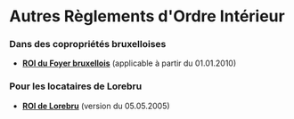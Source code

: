 # Autres Règlements d'Ordre Intérieur

### Dans des copropriétés bruxelloises

* [**ROI du Foyer bruxellois**](ROI_Foyer_bxl_2010.pdf) (applicable à partir du 01.01.2010)

### Pour les locataires de Lorebru

* [**ROI de Lorebru**](ROI_Lorebru_2005.pdf) (version du 05.05.2005)
